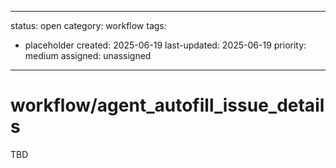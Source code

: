 ---
status: open
category: workflow
tags:
  - placeholder
created: 2025-06-19
last-updated: 2025-06-19
priority: medium
assigned: unassigned
------------------------

# workflow/agent_autofill_issue_details

TBD
